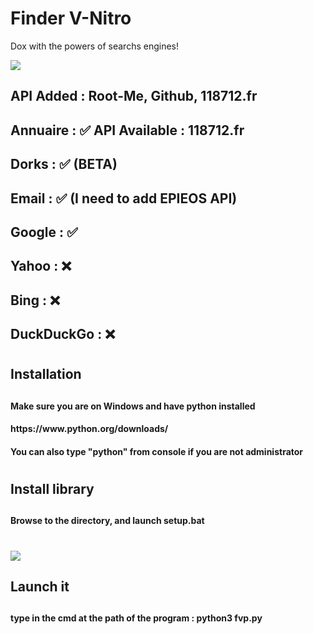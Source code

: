 # Finder V-Nitro
Dox with the powers of searchs engines!


<img src="https://cdn.discordapp.com/attachments/971102399441821706/1062814017682423900/image.png"> </img>


<h2> API Added : Root-Me, Github, 118712.fr <h2>
<h2> Annuaire : ✅ API Available : 118712.fr </h2>
<h2> Dorks : ✅ (BETA)</h2>
<h2> Email : ✅ (I need to add EPIEOS API)</h2>
<h2> Google : ✅ </h2>
<h2> Yahoo : ❌ </h2>
<h2> Bing : ❌ </h2>
<h2> DuckDuckGo : ❌ </h2>

<h1> <h1>
<h2> Installation <h2>
  
<h4> Make sure you are on Windows and have python installed <h4>
  <h4> https://www.python.org/downloads/ <h4>
  <h4> You can also type "python" from console if you are not administrator <h4>
 <h1> <h1>
 <h2> Install library <h2>

 <h4> Browse to the directory, and launch setup.bat <h4>
<h1> <h1>
<img src="https://cdn.discordapp.com/attachments/971040198945280000/973723397819338872/unknown.png"> </img>
<h2> Launch it <h2>
  
  <h4> type in the cmd at the path of the program : python3 fvp.py<h4>
